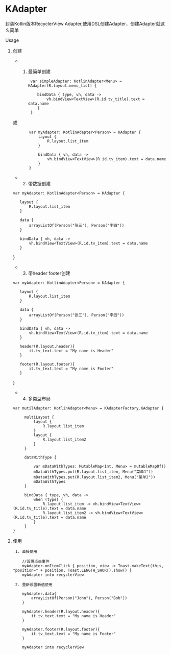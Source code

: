 # KAdapter
封装Kotlin版本RecyclerView Adapter,使用DSL创建Adapter，创建Adapter就这么简单


Usage

1. 创建

      - 1. 最简单创建

                var simpleAdapter: KotlinAdapter<Menu> = KAdapter(R.layout.menu_list) {

                   bindData { type, vh, data ->
                       vh.bindView<TextView>(R.id.tv_title).text = data.name
                   }
                }


      或


              var myAdapter: KotlinAdapter<Person> = KAdapter {
                  layout {
                      R.layout.list_item
                  }

                  bindData { vh, data ->
                      vh.bindView<TextView>(R.id.tv_item).text = data.name
                  }
              }
      
      
      - 2. 带数据创建
      
      
       var myAdapter: KotlinAdapter<Person> = KAdapter {

          layout {
              R.layout.list_item
          }

          data {
              arrayListOf(Person("张三"), Person("李四"))
          }

          bindData { vh, data ->
              vh.bindView<TextView>(R.id.tv_item).text = data.name
          }
      }
      
      
      - 3. 带header footer创建
      
      
       var myAdapter: KotlinAdapter<Person> = KAdapter {

          layout {
              R.layout.list_item
          }

          data {
              arrayListOf(Person("张三"), Person("李四"))
          }

          bindData { vh, data ->
              vh.bindView<TextView>(R.id.tv_item).text = data.name
          }
          
          header(R.layout.header){
              it.tv_text.text = "My name is Header"
          }
          
          footer(R.layout.footer){
              it.tv_text.text = "My name is Footer"
          }
      }

      - 4. 多类型布局


       var mutilAdapter: KotlinAdapter<Menu> = KAdapterFactory.KAdapter {

            multiLayout {
                layout {
                    R.layout.list_item
                }
                layout {
                    R.layout.list_item2
                }
            }

            dataWithType {

                var mDataWithTypes: MutableMap<Int, Menu> = mutableMapOf()
                mDataWithTypes.put(R.layout.list_item, Menu("菜单1"))
                mDataWithTypes.put(R.layout.list_item2, Menu("菜单2"))
                mDataWithTypes
            }

            bindData { type, vh, data ->
                when (type) {
                    R.layout.list_item -> vh.bindView<TextView>(R.id.tv_title).text = data.name
                    R.layout.list_item2 -> vh.bindView<TextView>(R.id.tv_title).text = data.name
                }
            }
       }


2. 使用
      
        1. 直接使用
        
           //设置点击事件
           myAdapter.onItemClick { position, view -> Toast.makeText(this, "position=" + position, Toast.LENGTH_SHORT).show() }
           myAdapter into recyclerView
        
        2. 重新设置新值使用
        
           myAdapter.data{
               arrayListOf(Person("John"), Person("Bob"))
           }
           
           myAdapter.header(R.layout.header){
               it.tv_text.text = "My name is Header"
           }
           
           myAdapter.footer(R.layout.footer){
               it.tv_text.text = "My name is Footer"
           }
           
           myAdapter into recyclerView
        
